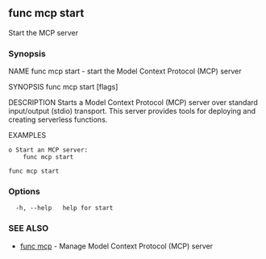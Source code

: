 ## func mcp start

Start the MCP server

### Synopsis


NAME
	func mcp start - start the Model Context Protocol (MCP) server

SYNOPSIS
	func mcp start [flags]

DESCRIPTION
	Starts a Model Context Protocol (MCP) server over standard input/output (stdio) transport.
	This server provides tools for deploying and creating serverless functions.

EXAMPLES

	o Start an MCP server:
		func mcp start


```
func mcp start
```

### Options

```
  -h, --help   help for start
```

### SEE ALSO

* [func mcp](func_mcp.md)	 - Manage Model Context Protocol (MCP) server

